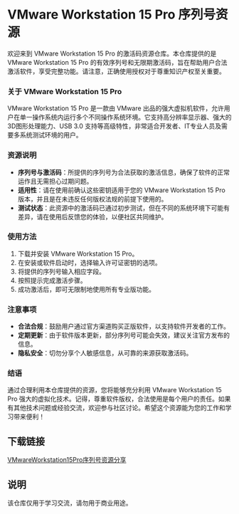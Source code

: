 # VMware Workstation 15 Pro 序列号资源

欢迎来到 VMware Workstation 15 Pro 的激活码资源仓库。本仓库提供的是 VMware Workstation 15 Pro 的有效序列号和无限期激活码，旨在帮助用户合法激活软件，享受完整功能。请注意，正确使用授权对于尊重知识产权至关重要。

### 关于 VMware Workstation 15 Pro

VMware Workstation 15 Pro 是一款由 VMware 出品的强大虚拟机软件，允许用户在单一操作系统内运行多个不同操作系统环境。它支持高分辨率显示器、强大的3D图形处理能力、USB 3.0 支持等高级特性，非常适合开发者、IT专业人员及需要多系统测试环境的用户。

### 资源说明

- **序列号与激活码**：所提供的序列号为合法获取的激活信息，确保了软件的正常运作且无需担心过期问题。
- **适用性**：请在使用前确认这些密钥适用于您的 VMware Workstation 15 Pro 版本，并且是在未违反任何版权法规的前提下使用的。
- **测试状态**：此资源中的激活码已通过初步测试，但在不同的系统环境下可能有差异，请在使用后反馈您的体验，以便社区共同维护。

### 使用方法

1. 下载并安装 VMware Workstation 15 Pro。
2. 在安装或软件启动时，选择输入许可证密钥的选项。
3. 将提供的序列号输入相应字段。
4. 按照提示完成激活步骤。
5. 成功激活后，即可无限制地使用所有专业版功能。

### 注意事项

- **合法合规**：鼓励用户通过官方渠道购买正版软件，以支持软件开发者的工作。
- **定期更新**：由于软件版本更新，部分序列号可能会失效，建议关注官方发布的信息。
- **隐私安全**：切勿分享个人敏感信息，从可靠的来源获取激活码。

### 结语

通过合理利用本仓库提供的资源，您将能够充分利用 VMware Workstation 15 Pro 强大的虚拟化技术。记得，尊重软件版权，合法使用是每个用户的责任。如果有其他技术问题或经验交流，欢迎参与社区讨论。希望这个资源能为您的工作和学习带来便利！

## 下载链接
[VMwareWorkstation15Pro序列号资源分享](https://pan.quark.cn/s/cfa77186ed0d)

## 说明

该仓库仅用于学习交流，请勿用于商业用途。
